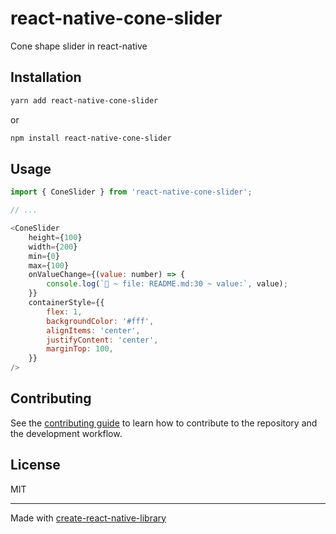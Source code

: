 # react-native-cone-slider

Cone shape slider in react-native

## Installation

```sh
yarn add react-native-cone-slider
```

or

```sh
npm install react-native-cone-slider
```

## Usage

```js
import { ConeSlider } from 'react-native-cone-slider';

// ...

<ConeSlider
    height={100}
    width={200}
    min={0}
    max={100}
    onValueChange={(value: number) => {
        console.log(`🚀 ~ file: README.md:30 ~ value:`, value);
    }}
    containerStyle={{
        flex: 1,
        backgroundColor: '#fff',
        alignItems: 'center',
        justifyContent: 'center',
        marginTop: 100,
    }}
/>
```

## Contributing

See the [contributing guide](CONTRIBUTING.md) to learn how to contribute to the repository and the development workflow.

## License

MIT

---

Made with [create-react-native-library](https://github.com/callstack/react-native-builder-bob)
